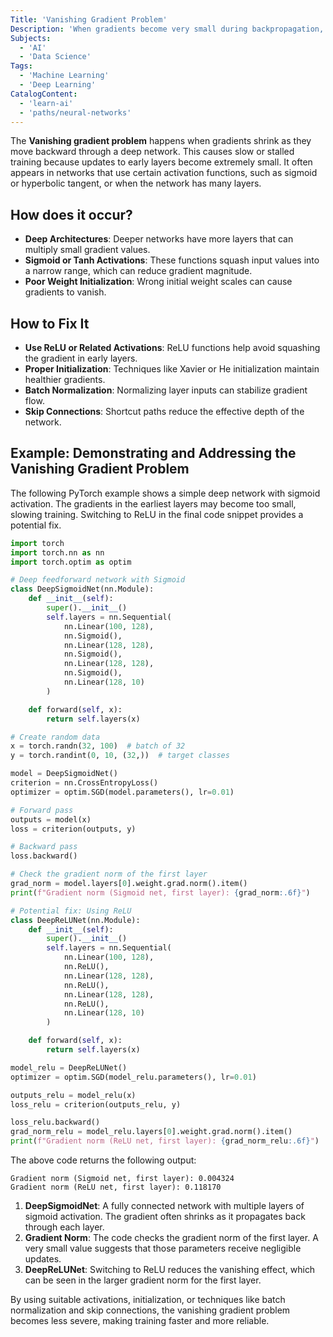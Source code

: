 ```yaml
---
Title: 'Vanishing Gradient Problem'
Description: 'When gradients become very small during backpropagation, slowing or halting the training process.'
Subjects:
  - 'AI'
  - 'Data Science'
Tags:
  - 'Machine Learning'
  - 'Deep Learning'
CatalogContent:
  - 'learn-ai'
  - 'paths/neural-networks'
---
```


The **Vanishing gradient problem** happens when gradients shrink as they move backward through a deep network. This causes slow or stalled training because updates to early layers become extremely small. It often appears in networks that use certain activation functions, such as sigmoid or hyperbolic tangent, or when the network has many layers.

## How does it occur?

- **Deep Architectures**: Deeper networks have more layers that can multiply small gradient values.
- **Sigmoid or Tanh Activations**: These functions squash input values into a narrow range, which can reduce gradient magnitude.
- **Poor Weight Initialization**: Wrong initial weight scales can cause gradients to vanish.

## How to Fix It

- **Use ReLU or Related Activations**: ReLU functions help avoid squashing the gradient in early layers.
- **Proper Initialization**: Techniques like Xavier or He initialization maintain healthier gradients.
- **Batch Normalization**: Normalizing layer inputs can stabilize gradient flow.
- **Skip Connections**: Shortcut paths reduce the effective depth of the network.

## Example: Demonstrating and Addressing the Vanishing Gradient Problem

The following PyTorch example shows a simple deep network with sigmoid activation. The gradients in the earliest layers may become too small, slowing training. Switching to ReLU in the final code snippet provides a potential fix.

```python
import torch
import torch.nn as nn
import torch.optim as optim

# Deep feedforward network with Sigmoid
class DeepSigmoidNet(nn.Module):
    def __init__(self):
        super().__init__()
        self.layers = nn.Sequential(
            nn.Linear(100, 128),
            nn.Sigmoid(),
            nn.Linear(128, 128),
            nn.Sigmoid(),
            nn.Linear(128, 128),
            nn.Sigmoid(),
            nn.Linear(128, 10)
        )

    def forward(self, x):
        return self.layers(x)

# Create random data
x = torch.randn(32, 100)  # batch of 32
y = torch.randint(0, 10, (32,))  # target classes

model = DeepSigmoidNet()
criterion = nn.CrossEntropyLoss()
optimizer = optim.SGD(model.parameters(), lr=0.01)

# Forward pass
outputs = model(x)
loss = criterion(outputs, y)

# Backward pass
loss.backward()

# Check the gradient norm of the first layer
grad_norm = model.layers[0].weight.grad.norm().item()
print(f"Gradient norm (Sigmoid net, first layer): {grad_norm:.6f}")

# Potential fix: Using ReLU
class DeepReLUNet(nn.Module):
    def __init__(self):
        super().__init__()
        self.layers = nn.Sequential(
            nn.Linear(100, 128),
            nn.ReLU(),
            nn.Linear(128, 128),
            nn.ReLU(),
            nn.Linear(128, 128),
            nn.ReLU(),
            nn.Linear(128, 10)
        )

    def forward(self, x):
        return self.layers(x)

model_relu = DeepReLUNet()
optimizer = optim.SGD(model_relu.parameters(), lr=0.01)

outputs_relu = model_relu(x)
loss_relu = criterion(outputs_relu, y)

loss_relu.backward()
grad_norm_relu = model_relu.layers[0].weight.grad.norm().item()
print(f"Gradient norm (ReLU net, first layer): {grad_norm_relu:.6f}")
```

The above code returns the following output:

```shell
Gradient norm (Sigmoid net, first layer): 0.004324
Gradient norm (ReLU net, first layer): 0.118170
```

1. **DeepSigmoidNet**: A fully connected network with multiple layers of sigmoid activation. The gradient often shrinks as it propagates back through each layer.
2. **Gradient Norm**: The code checks the gradient norm of the first layer. A very small value suggests that those parameters receive negligible updates.
3. **DeepReLUNet**: Switching to ReLU reduces the vanishing effect, which can be seen in the larger gradient norm for the first layer.

By using suitable activations, initialization, or techniques like batch normalization and skip connections, the vanishing gradient problem becomes less severe, making training faster and more reliable.
